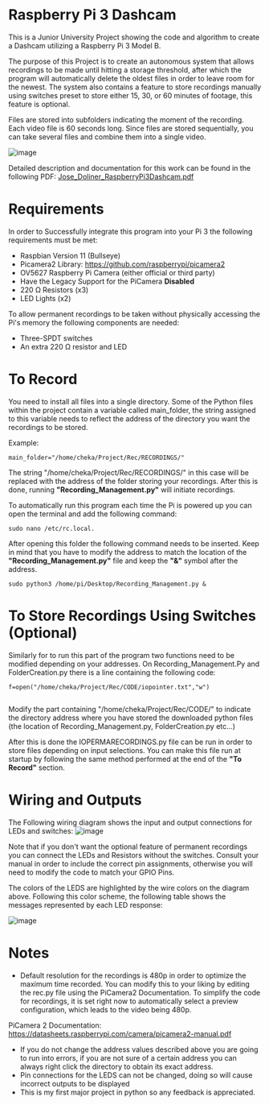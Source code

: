 # Raspberry Pi 3 Dashcam
This is a Junior University Project showing the code and algorithm to create a Dashcam utilizing a Raspberry Pi 3 Model B.

The purpose of this Project is to create an autonomous system that allows recordings to be made until hitting a storage threshold, after which the program will automatically delete the oldest files in order to leave room for the newest. The system also contains a feature to store recordings manually using switches preset to store either 15, 30, or 60 minutes of footage, this feature is optional.

Files are stored into subfolders indicating the moment of the recording. Each video file is 60 seconds long. Since files are stored sequentially, you can take several files and combine them into a single video.


![image](https://user-images.githubusercontent.com/124648406/217351196-965a1836-e1f6-45dc-b31b-01f3984d9cd0.png)


Detailed description and documentation for this work can be found in the following PDF: [Jose_Doliner_RaspberryPi3Dashcam.pdf](https://github.com/Jcdoliner/Raspberry-Pi-3-Dashcam/files/10678316/Jose_Doliner_RaspberryPi3Dashcam.pdf)


# Requirements
In order to Successfully integrate this program into your Pi 3 the following requirements must be met:
- Raspbian Version 11 (Bullseye)
- Picamera2 Library: https://github.com/raspberrypi/picamera2 
- OV5627 Raspberry Pi Camera (either official or third party)
- Have the Legacy Support for the PiCamera **Disabled**
- 220 &#937; Resistors (x3)
- LED Lights (x2)

To allow permanent recordings to be taken without physically accessing the Pi's memory the following components are needed:
- Three-SPDT switches
- An extra 220 &#937; resistor and LED

# To Record
You need to install all files into a single directory.
Some of the Python files within the project contain a variable called main_folder, the string assigned to this variable needs to reflect the address of the directory you want the recordings to be stored.

Example:
```
main_folder="/home/cheka/Project/Rec/RECORDINGS/"

```
The string "/home/cheka/Project/Rec/RECORDINGS/" in this case will be replaced with the address of the folder storing your recordings. After this is done, running **"Recording_Management.py"** will initiate recordings. 


To automatically run this program each time the Pi is powered up you can open the terminal and add the following command:
```
sudo nano /etc/rc.local.
```
After opening this folder the following command needs to be inserted. Keep in mind that you have to modify the address to match the location of the **"Recording_Management.py"** file and keep the **"&"** symbol after the address.
```
sudo python3 /home/pi/Desktop/Recording_Management.py &
```
# To Store Recordings Using Switches (Optional)
Similarly for to run this part of the program two functions need to be modified depending on your addresses.
On Recording_Management.Py and FolderCreation.py there is a line containing the following code:

```
f=open("/home/cheka/Project/Rec/CODE/iopointer.txt","w")
  
```
Modify the part containing "/home/cheka/Project/Rec/CODE/" to indicate the directory address where you have stored the downloaded python files (the location of Recording_Management.py, FolderCreation.py etc...)


After this is done the IOPERMARECORDINGS.py file can be run in order to store files depending on input selections. You can make this file run at startup by following the same method performed at the end of the **"To Record"** section.

# Wiring and Outputs
The Following wiring diagram shows the input and output connections for LEDs and switches:
            ![image](https://user-images.githubusercontent.com/124648406/217343718-5c740d65-1b5c-4df4-a37d-7de94d8278d8.png)

Note that if you don't want the optional feature of permanent recordings you can connect the LEDs and Resistors without the switches.
Consult your manual in order to include the correct pin assignments, otherwise you will need to modify the code to match your GPIO Pins.

The colors of the LEDS are highlighted by the wire colors on the diagram above. Following this color scheme, the following table shows the messages represented by each LED response:


![image](https://user-images.githubusercontent.com/124648406/217345915-fcfc0df5-c91b-4bd5-ad6c-4ec0b570d690.png)

# Notes
- Default resolution for the recordings is 480p in order to optimize the maximum time recorded. You can modify this to your liking by editing the rec.py file using the PiCamera2 Documentation. To simplify the code for recordings, it is set right now to automatically select a preview configuration, which leads to the video being 480p.

PiCamera 2 Documentation:
https://datasheets.raspberrypi.com/camera/picamera2-manual.pdf
 
- If you do not change the address values described above you are going to run into errors, if you are not sure of a certain address you can always right click the directory to obtain its exact address.
- Pin connections for the LEDS can not be changed, doing so will cause incorrect outputs to be displayed
- This is my first major project in python so any feedback is appreciated.
